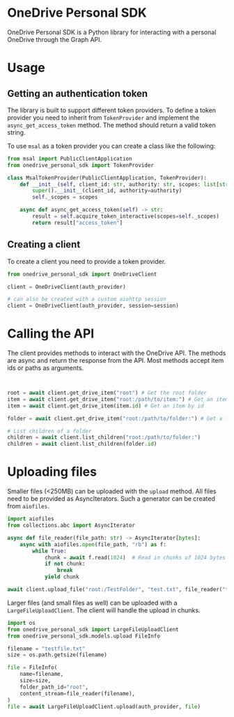 # OneDrive Personal SDK

OneDrive Personal SDK is a Python library for interacting with a personal OneDrive through the Graph API.

# Usage

## Getting an authentication token

The library is built to support different token providers. To define a token provider you need to inherit from `TokenProvider` and implement the `async_get_access_token` method. The method should return a valid token string.

To use `msal` as a token provider you can create a class like the following:

```python
from msal import PublicClientApplication
from onedrive_personal_sdk import TokenProvider

class MsalTokenProvider(PublicClientApplication, TokenProvider):
    def __init__(self, client_id: str, authority: str, scopes: list[str]):
        super().__init__(client_id, authority=authority)
        self._scopes = scopes

    async def async_get_access_token(self) -> str:
        result = self.acquire_token_interactive(scopes=self._scopes)
        return result["access_token"]
```

## Creating a client

To create a client you need to provide a token provider.

```python
from onedrive_personal_sdk import OneDriveClient

client = OneDriveClient(auth_provider)

# can also be created with a custom aiohttp session
client = OneDriveClient(auth_provider, session=session)
```

# Calling the API

The client provides methods to interact with the OneDrive API. The methods are async and return the response from the API. Most methods accept item ids or paths as arguments.

```python


root = await client.get_drive_item("root") # Get the root folder
item = await client.get_drive_item("root:/path/to/item:") # Get an item by path
item = await client.get_drive_item(item.id) # Get an item by id

folder = await client.get_drive_item("root:/path/to/folder:") # Get a folder

# List children of a folder
children = await client.list_children("root:/path/to/folder:")
children = await client.list_children(folder.id)

```

# Uploading files

Smaller files (<250MB) can be uploaded with the `upload` method. All files need to be provided as AsyncIterators. Such a generator can be created from `aiofiles`.

```python
import aiofiles
from collections.abc import AsyncIterator

async def file_reader(file_path: str) -> AsyncIterator[bytes]:
    async with aiofiles.open(file_path, "rb") as f:
        while True:
            chunk = await f.read(1024)  # Read in chunks of 1024 bytes
            if not chunk:
                break
            yield chunk
```

```python
await client.upload_file("root:/TestFolder", "test.txt", file_reader("test.txt"))
```

Larger files (and small files as well) can be uploaded with a `LargeFileUploadClient`. The client will handle the upload in chunks.

```python
import os
from onedrive_personal_sdk import LargeFileUploadClient
from onedrive_personal_sdk.models.upload FileInfo

filename = "testfile.txt"
size = os.path.getsize(filename)

file = FileInfo(
    name=filename,
    size=size,
    folder_path_id="root",
    content_stream=file_reader(filename),
)
file = await LargeFileUploadClient.upload(auth_provider, file)
```
